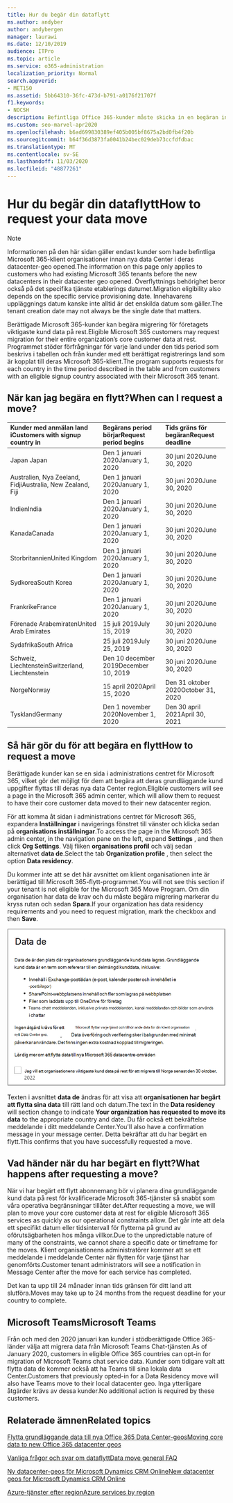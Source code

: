 ```yaml
---
title: Hur du begär din dataflytt
ms.author: andyber
author: andybergen
manager: laurawi
ms.date: 12/10/2019
audience: ITPro
ms.topic: article
ms.service: o365-administration
localization_priority: Normal
search.appverid:
- MET150
ms.assetid: 5bb64310-36fc-473d-b791-a0176f21707f
f1.keywords:
- NOCSH
description: Befintliga Office 365-kunder måste skicka in en begäran innan tids gränsen för sitt land för att deras Microsoft 365 Services-data flyttas till deras nya geo.
ms.custom: seo-marvel-apr2020
ms.openlocfilehash: b6ad699830389ef405b005bf8675a2bd0fb4f20b
ms.sourcegitcommit: b64f36d3873fa0041b24bec029deb73ccfdfdbac
ms.translationtype: MT
ms.contentlocale: sv-SE
ms.lasthandoff: 11/03/2020
ms.locfileid: "48877261"
---
```

# <a name="how-to-request-your-data-move"></a><span data-ttu-id="9e3d8-103">Hur du begär din dataflytt</span><span class="sxs-lookup"><span data-stu-id="9e3d8-103">How to request your data move</span></span>

> [!NOTE]
> <span data-ttu-id="9e3d8-104">Informationen på den här sidan gäller endast kunder som hade befintliga Microsoft 365-klient organisationer innan nya data Center i deras datacenter-geo opened.</span><span class="sxs-lookup"><span data-stu-id="9e3d8-104">The information on this page only applies to customers who had existing Microsoft 365 tenants before the new datacenters in their datacenter geo opened.</span></span> <span data-ttu-id="9e3d8-105">Överflyttnings behörighet beror också på det specifika tjänste etablerings datumet.</span><span class="sxs-lookup"><span data-stu-id="9e3d8-105">Migration eligibility also depends on the specific service provisioning date.</span></span>  <span data-ttu-id="9e3d8-106">Innehavarens uppläggnings datum kanske inte alltid är det enskilda datum som gäller.</span><span class="sxs-lookup"><span data-stu-id="9e3d8-106">The tenant creation date may not always be the single date that matters.</span></span>
  
<span data-ttu-id="9e3d8-107">Berättigade Microsoft 365-kunder kan begära migrering för företagets viktigaste kund data på rest.</span><span class="sxs-lookup"><span data-stu-id="9e3d8-107">Eligible Microsoft 365 customers may request migration for their entire organization’s core customer data at rest.</span></span>  <span data-ttu-id="9e3d8-108">Programmet stöder förfrågningar för varje land under den tids period som beskrivs i tabellen och från kunder med ett berättigat registrerings land som är kopplat till deras Microsoft 365-klient.</span><span class="sxs-lookup"><span data-stu-id="9e3d8-108">The program supports requests for each country in the time period described in the table and from customers with an eligible signup country associated with their Microsoft 365 tenant.</span></span>
  
## <a name="when-can-i-request-a-move"></a><span data-ttu-id="9e3d8-109">När kan jag begära en flytt?</span><span class="sxs-lookup"><span data-stu-id="9e3d8-109">When can I request a move?</span></span>

| <span data-ttu-id="9e3d8-110">Kunder med anmälan land i</span><span class="sxs-lookup"><span data-stu-id="9e3d8-110">Customers with signup country in</span></span> | <span data-ttu-id="9e3d8-111">Begärans period börjar</span><span class="sxs-lookup"><span data-stu-id="9e3d8-111">Request period begins</span></span> | <span data-ttu-id="9e3d8-112">Tids gräns för begäran</span><span class="sxs-lookup"><span data-stu-id="9e3d8-112">Request deadline</span></span> |
|:-----|:-----|:-----|
|<span data-ttu-id="9e3d8-113">Japan </span><span class="sxs-lookup"><span data-stu-id="9e3d8-113">Japan</span></span>  <br/> |<span data-ttu-id="9e3d8-114">Den 1 januari 2020</span><span class="sxs-lookup"><span data-stu-id="9e3d8-114">January 1, 2020</span></span>  <br/> |<span data-ttu-id="9e3d8-115">30 juni 2020</span><span class="sxs-lookup"><span data-stu-id="9e3d8-115">June 30, 2020</span></span>  <br/> |
|<span data-ttu-id="9e3d8-116">Australien, Nya Zeeland, Fidji</span><span class="sxs-lookup"><span data-stu-id="9e3d8-116">Australia, New Zealand, Fiji</span></span>  <br/> |<span data-ttu-id="9e3d8-117">Den 1 januari 2020</span><span class="sxs-lookup"><span data-stu-id="9e3d8-117">January 1, 2020</span></span>  <br/> |<span data-ttu-id="9e3d8-118">30 juni 2020</span><span class="sxs-lookup"><span data-stu-id="9e3d8-118">June 30, 2020</span></span>  <br/> |
|<span data-ttu-id="9e3d8-119">Indien</span><span class="sxs-lookup"><span data-stu-id="9e3d8-119">India</span></span>  <br/> |<span data-ttu-id="9e3d8-120">Den 1 januari 2020</span><span class="sxs-lookup"><span data-stu-id="9e3d8-120">January 1, 2020</span></span>  <br/> |<span data-ttu-id="9e3d8-121">30 juni 2020</span><span class="sxs-lookup"><span data-stu-id="9e3d8-121">June 30, 2020</span></span>  <br/> |
|<span data-ttu-id="9e3d8-122">Kanada</span><span class="sxs-lookup"><span data-stu-id="9e3d8-122">Canada</span></span>  <br/> |<span data-ttu-id="9e3d8-123">Den 1 januari 2020</span><span class="sxs-lookup"><span data-stu-id="9e3d8-123">January 1, 2020</span></span>  <br/> |<span data-ttu-id="9e3d8-124">30 juni 2020</span><span class="sxs-lookup"><span data-stu-id="9e3d8-124">June 30, 2020</span></span>  <br/> |
|<span data-ttu-id="9e3d8-125">Storbritannien</span><span class="sxs-lookup"><span data-stu-id="9e3d8-125">United Kingdom</span></span>  <br/> |<span data-ttu-id="9e3d8-126">Den 1 januari 2020</span><span class="sxs-lookup"><span data-stu-id="9e3d8-126">January 1, 2020</span></span>  <br/> |<span data-ttu-id="9e3d8-127">30 juni 2020</span><span class="sxs-lookup"><span data-stu-id="9e3d8-127">June 30, 2020</span></span>  <br/> |
|<span data-ttu-id="9e3d8-128">Sydkorea</span><span class="sxs-lookup"><span data-stu-id="9e3d8-128">South Korea</span></span>  <br/> |<span data-ttu-id="9e3d8-129">Den 1 januari 2020</span><span class="sxs-lookup"><span data-stu-id="9e3d8-129">January 1, 2020</span></span>  <br/> |<span data-ttu-id="9e3d8-130">30 juni 2020</span><span class="sxs-lookup"><span data-stu-id="9e3d8-130">June 30, 2020</span></span>  <br/> |
|<span data-ttu-id="9e3d8-131">Frankrike</span><span class="sxs-lookup"><span data-stu-id="9e3d8-131">France</span></span>  <br/> |<span data-ttu-id="9e3d8-132">Den 1 januari 2020</span><span class="sxs-lookup"><span data-stu-id="9e3d8-132">January 1, 2020</span></span>  <br/> |<span data-ttu-id="9e3d8-133">30 juni 2020</span><span class="sxs-lookup"><span data-stu-id="9e3d8-133">June 30, 2020</span></span>  <br/> |
|<span data-ttu-id="9e3d8-134">Förenade Arabemiraten</span><span class="sxs-lookup"><span data-stu-id="9e3d8-134">United Arab Emirates</span></span>  <br/> |<span data-ttu-id="9e3d8-135">15 juli 2019</span><span class="sxs-lookup"><span data-stu-id="9e3d8-135">July 15, 2019</span></span>  <br/> |<span data-ttu-id="9e3d8-136">30 juni 2020</span><span class="sxs-lookup"><span data-stu-id="9e3d8-136">June 30, 2020</span></span>  <br/> |
|<span data-ttu-id="9e3d8-137">Sydafrika</span><span class="sxs-lookup"><span data-stu-id="9e3d8-137">South Africa</span></span>  <br/> |<span data-ttu-id="9e3d8-138">25 juli 2019</span><span class="sxs-lookup"><span data-stu-id="9e3d8-138">July 25, 2019</span></span>  <br/> |<span data-ttu-id="9e3d8-139">30 juni 2020</span><span class="sxs-lookup"><span data-stu-id="9e3d8-139">June 30, 2020</span></span>  <br/> |
|<span data-ttu-id="9e3d8-140">Schweiz, Liechtenstein</span><span class="sxs-lookup"><span data-stu-id="9e3d8-140">Switzerland, Liechtenstein</span></span>  <br/> |<span data-ttu-id="9e3d8-141">Den 10 december 2019</span><span class="sxs-lookup"><span data-stu-id="9e3d8-141">December 10, 2019</span></span>  <br/> |<span data-ttu-id="9e3d8-142">30 juni 2020</span><span class="sxs-lookup"><span data-stu-id="9e3d8-142">June 30, 2020</span></span>  <br/> |
|<span data-ttu-id="9e3d8-143">Norge</span><span class="sxs-lookup"><span data-stu-id="9e3d8-143">Norway</span></span>  <br/> |<span data-ttu-id="9e3d8-144">15 april 2020</span><span class="sxs-lookup"><span data-stu-id="9e3d8-144">April 15, 2020</span></span>  <br/> |<span data-ttu-id="9e3d8-145">Den 31 oktober 2020</span><span class="sxs-lookup"><span data-stu-id="9e3d8-145">October 31, 2020</span></span>  <br/> |
|<span data-ttu-id="9e3d8-146">Tyskland</span><span class="sxs-lookup"><span data-stu-id="9e3d8-146">Germany</span></span>  <br/> |<span data-ttu-id="9e3d8-147">Den 1 november 2020</span><span class="sxs-lookup"><span data-stu-id="9e3d8-147">November 1, 2020</span></span>  <br/> |<span data-ttu-id="9e3d8-148">Den 30 april 2021</span><span class="sxs-lookup"><span data-stu-id="9e3d8-148">April 30, 2021</span></span>  <br/> |

## <a name="how-to-request-a-move"></a><span data-ttu-id="9e3d8-149">Så här gör du för att begära en flytt</span><span class="sxs-lookup"><span data-stu-id="9e3d8-149">How to request a move</span></span>

<span data-ttu-id="9e3d8-150">Berättigade kunder kan se en sida i administrations centret för Microsoft 365, vilket gör det möjligt för dem att begära att deras grundläggande kund uppgifter flyttas till deras nya data Center region.</span><span class="sxs-lookup"><span data-stu-id="9e3d8-150">Eligible customers will see a page in the Microsoft 365 admin center, which will allow them to request to have their core customer data moved to their new datacenter region.</span></span>  
  
<span data-ttu-id="9e3d8-151">För att komma åt sidan i administrations centret för Microsoft 365, expandera **Inställningar** i navigerings fönstret till vänster och klicka sedan på **organisations inställningar**.</span><span class="sxs-lookup"><span data-stu-id="9e3d8-151">To access the page in the Microsoft 365 admin center, in the navigation pane on the left, expand **Settings** , and then click **Org Settings**.</span></span>
<span data-ttu-id="9e3d8-152">Välj fliken **organisations profil** och välj sedan alternativet **data de**.</span><span class="sxs-lookup"><span data-stu-id="9e3d8-152">Select the tab **Organization profile** , then select the option **Data residency**.</span></span>
  
<span data-ttu-id="9e3d8-153">Du kommer inte att se det här avsnittet om klient organisationen inte är berättigad till Microsoft 365-flytt-programmet.</span><span class="sxs-lookup"><span data-stu-id="9e3d8-153">You will not see this section if your tenant is not eligible for the Microsoft 365 Move Program.</span></span>  <span data-ttu-id="9e3d8-154">Om din organisation har data de krav och du måste begära migrering markerar du kryss rutan och sedan **Spara**.</span><span class="sxs-lookup"><span data-stu-id="9e3d8-154">If your organization has data residency requirements and you need to request migration, mark the checkbox and then **Save**.</span></span>
  
![Skärmen för att välja Data Center](../media/dataresidencyflyoutae.jpg)
  
<span data-ttu-id="9e3d8-156">Texten i avsnittet **data de** ändras för att visa att **organisationen har begärt att flytta sina data** till rätt land och datum.</span><span class="sxs-lookup"><span data-stu-id="9e3d8-156">The text in the **Data residency** will section change to indicate **Your organization has requested to move its data** to the appropriate country and date.</span></span> <span data-ttu-id="9e3d8-157">Du får också ett bekräftelse meddelande i ditt meddelande Center.</span><span class="sxs-lookup"><span data-stu-id="9e3d8-157">You'll also have a confirmation message in your message center.</span></span> <span data-ttu-id="9e3d8-158">Detta bekräftar att du har begärt en flytt.</span><span class="sxs-lookup"><span data-stu-id="9e3d8-158">This confirms that you have successfully requested a move.</span></span> 
  
## <a name="what-happens-after-requesting-a-move"></a><span data-ttu-id="9e3d8-159">Vad händer när du har begärt en flytt?</span><span class="sxs-lookup"><span data-stu-id="9e3d8-159">What happens after requesting a move?</span></span>

<span data-ttu-id="9e3d8-160">När vi har begärt ett flytt abonnemang bör vi planera dina grundläggande kund data på rest för kvalificerade Microsoft 365-tjänster så snabbt som våra operativa begränsningar tillåter det.</span><span class="sxs-lookup"><span data-stu-id="9e3d8-160">After requesting a move, we will plan to move your core customer data at rest for eligible Microsoft 365 services as quickly as our operational constraints allow.</span></span> <span data-ttu-id="9e3d8-161">Det går inte att dela ett specifikt datum eller tidsintervall för flytterna på grund av oförutsägbarheten hos många villkor.</span><span class="sxs-lookup"><span data-stu-id="9e3d8-161">Due to the unpredictable nature of many of the constraints, we cannot share a specific date or timeframe for the moves.</span></span> <span data-ttu-id="9e3d8-162">Klient organisationens administratörer kommer att se ett meddelande i meddelande Center när flytten för varje tjänst har genomförts.</span><span class="sxs-lookup"><span data-stu-id="9e3d8-162">Customer tenant administrators will see a notification in Message Center after the move for each service has completed.</span></span>
  
<span data-ttu-id="9e3d8-163">Det kan ta upp till 24 månader innan tids gränsen för ditt land att slutföra.</span><span class="sxs-lookup"><span data-stu-id="9e3d8-163">Moves may take up to 24 months from the request deadline for your country to complete.</span></span>
  
## <a name="microsoft-teams"></a><span data-ttu-id="9e3d8-164">Microsoft Teams</span><span class="sxs-lookup"><span data-stu-id="9e3d8-164">Microsoft Teams</span></span>

<span data-ttu-id="9e3d8-165">Från och med den 2020 januari kan kunder i stödberättigade Office 365-länder välja att migrera data från Microsoft Teams Chat-tjänsten.</span><span class="sxs-lookup"><span data-stu-id="9e3d8-165">As of January 2020, customers in eligible Office 365 countries can opt-in for migration of Microsoft Teams chat service data.</span></span>  <span data-ttu-id="9e3d8-166">Kunder som tidigare valt att flytta data de kommer också att ha Teams till sina lokala data Center.</span><span class="sxs-lookup"><span data-stu-id="9e3d8-166">Customers that previously opted-in for a Data Residency move will also have Teams move to their local datacenter geo.</span></span>  <span data-ttu-id="9e3d8-167">Inga ytterligare åtgärder krävs av dessa kunder.</span><span class="sxs-lookup"><span data-stu-id="9e3d8-167">No additional action is required by these customers.</span></span>

## <a name="related-topics"></a><span data-ttu-id="9e3d8-168">Relaterade ämnen</span><span class="sxs-lookup"><span data-stu-id="9e3d8-168">Related topics</span></span>

[<span data-ttu-id="9e3d8-169">Flytta grundläggande data till nya Office 365 Data Center-geos</span><span class="sxs-lookup"><span data-stu-id="9e3d8-169">Moving core data to new Office 365 datacenter geos</span></span>](moving-data-to-new-datacenter-geos.md)

[<span data-ttu-id="9e3d8-170">Vanliga frågor och svar om dataflytt</span><span class="sxs-lookup"><span data-stu-id="9e3d8-170">Data move general FAQ</span></span>](data-move-faq.md)

[<span data-ttu-id="9e3d8-171">Ny datacenter-geos för Microsoft Dynamics CRM Online</span><span class="sxs-lookup"><span data-stu-id="9e3d8-171">New datacenter geos for Microsoft Dynamics CRM Online</span></span>](https://go.microsoft.com/fwlink/p/?Linkid=615924)
  
[<span data-ttu-id="9e3d8-172">Azure-tjänster efter region</span><span class="sxs-lookup"><span data-stu-id="9e3d8-172">Azure services by region</span></span>](https://azure.microsoft.com/regions/)
  


